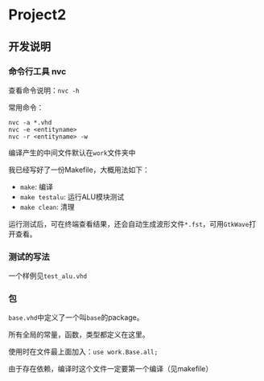 # Project2

## 开发说明

### 命令行工具 nvc

查看命令说明：`nvc -h`

常用命令：

```
nvc -a *.vhd
nvc -e <entityname>
nvc -r <entityname> -w
```

编译产生的中间文件默认在`work`文件夹中

我已经写好了一份Makefile，大概用法如下：

* `make`: 编译
* `make testalu`: 运行ALU模块测试
* `make clean`: 清理

运行测试后，可在终端查看结果，还会自动生成波形文件`*.fst`，可用`GtkWave`打开查看。

### 测试的写法

一个样例见`test_alu.vhd`

### 包

`base.vhd`中定义了一个叫`base`的package。

所有全局的常量，函数，类型都定义在这里。

使用时在文件最上面加入：`use work.Base.all;`

由于存在依赖，编译时这个文件一定要第一个编译（见makefile）